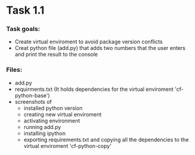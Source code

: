 # Task 1.1

### Task goals:
  - Create virtual enviroment to avoid package version conflicts
  - Creat python file (add.py) that adds two numbers that the user enters and print the result to the console

### Files:
  - add.py
  - requirments.txt (It holds dependencies for the virtual enviroment 'cf-python-base')
  - screenshots of 
    - installed python version 
    - creating new virtual enviroment 
    - activating environment
    - running add.py
    - installing ipython 
    - exporting requirements.txt and copying all the dependencies to the virtual enviroment 'cf-python-copy'
